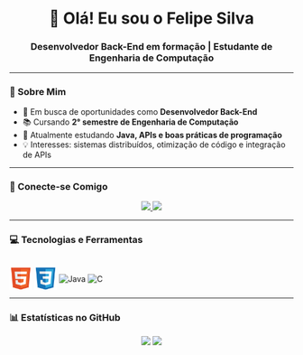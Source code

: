 <h1 align="center">👋 Olá! Eu sou o Felipe Silva</h1>
<h3 align="center">Desenvolvedor Back-End em formação | Estudante de Engenharia de Computação</h3>

---

### 🧠 Sobre Mim
- 🎯 Em busca de oportunidades como **Desenvolvedor Back-End**  
- 📚 Cursando **2° semestre de Engenharia de Computação**  
- 🚀 Atualmente estudando **Java, APIs e boas práticas de programação**  
- 💡 Interesses: sistemas distribuídos, otimização de código e integração de APIs  

---

### 🔗 Conecte-se Comigo
<p align="center">
  <a href="https://www.linkedin.com/in/felipesilvape/">
    <img src="https://img.shields.io/badge/-LinkedIn-0A66C2?style=for-the-badge&logo=linkedin&logoColor=white">
  </a>
  <a href="mailto:pesilva.felipe@gmail.com">
    <img src="https://img.shields.io/badge/-Gmail-D14836?style=for-the-badge&logo=gmail&logoColor=white">
  </a>
</p>

---

### 💻 Tecnologias e Ferramentas
<div style="display: inline_block"><br>
  <img align="center" alt="HTML" height="40" width="40" src="https://raw.githubusercontent.com/devicons/devicon/master/icons/html5/html5-original.svg">
  <img align="center" alt="CSS" height="40" width="40" src="https://raw.githubusercontent.com/devicons/devicon/master/icons/css3/css3-original.svg">
  <img align="center" alt="Java" height="40" width="40" src="https://cdn.jsdelivr.net/gh/devicons/devicon/icons/java/java-original.svg">
  <img align="center" alt="C" height="40" width="40" src="https://cdn.jsdelivr.net/gh/devicons/devicon/icons/c/c-original.svg">
</div>

---

### 📊 Estatísticas no GitHub
<p align="center">
  <img height="160em" src="https://github-readme-stats.vercel.app/api?username=felipesilvape&show_icons=true&theme=radical"/>
  <img height="160em" src="https://github-readme-stats.vercel.app/api/top-langs/?username=felipesilvape&layout=compact&langs_count=7&theme=radical"/>
</p>
